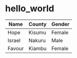 # hello_world

|Name   |County |Gender |
|-------|-------|-------|
|Hope   |Kisumu |Female |
|Israel |Nakuru |Male   |
|Favour |Kiambu |Female |
